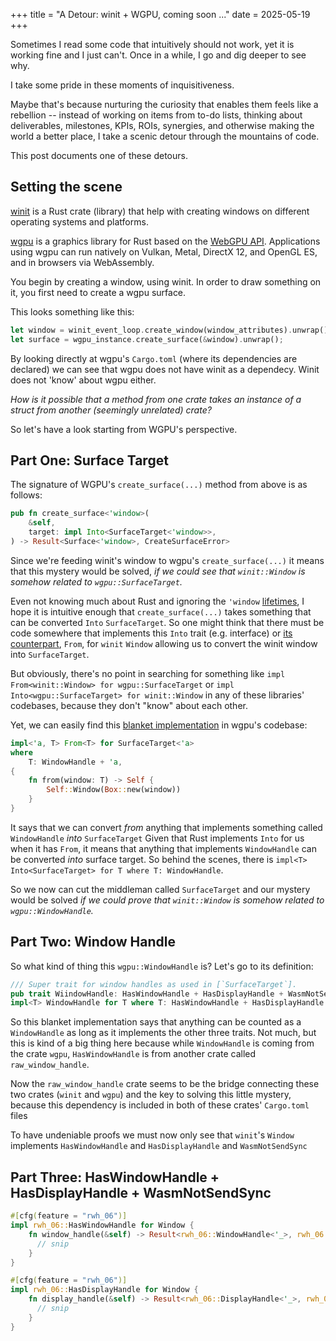 +++
title = "A Detour: winit + WGPU, coming soon ..."
date = 2025-05-19
+++

Sometimes I read some code that intuitively should not work, yet it is working fine and I just can't.
Once in a while, I go and dig deeper to see why.

I take some pride in these moments of inquisitiveness.

Maybe that's because nurturing the curiosity that enables them feels like a rebellion -- instead of working on items
from to-do lists, thinking about deliverables, milestones, KPIs, ROIs, synergies, and otherwise making the world a
better place, I take a scenic detour through the mountains of code.

This post documents one of these detours.

## Setting the scene

[winit](https://docs.rs/winit/latest/winit/) is a Rust crate (library) that help with creating windows on different
operating systems and platforms.

[wgpu](https://wgpu.rs) is a graphics library for Rust based on the [WebGPU API](https://www.w3.org/TR/webgpu/).
Applications using wgpu can run natively on Vulkan, Metal, DirectX 12, and OpenGL ES, and in browsers via WebAssembly.

You begin by creating a window, using winit. In order to draw something on it, you first need to create a wgpu surface.

This looks something like this:
```rust
let window = winit_event_loop.create_window(window_attributes).unwrap();
let surface = wgpu_instance.create_surface(&window).unwrap();
````

By looking directly at wgpu's `Cargo.toml` (where its dependencies are declared) we can see that wgpu does not have
winit as a dependecy. Winit does not 'know' about wgpu either.

*How is it possible that a method from one crate takes an instance of a struct from another (seemingly unrelated)
crate?*

So let's have a look starting from WGPU's perspective.

## Part One: Surface Target

The signature of WGPU's `create_surface(...)` method from above is as follows:
```rust
pub fn create_surface<'window>(
    &self,
    target: impl Into<SurfaceTarget<'window>>,
) -> Result<Surface<'window>, CreateSurfaceError> 
```

Since we're feeding winit's window to wgpu's `create_surface(...)` it means that this mystery would be solved,
*if we could see that `winit::Window` is somehow related to `wgpu::SurfaceTarget`.*

Even not knowing much about Rust and ignoring the `'window`
[lifetimes](https://doc.rust-lang.org/book/ch10-03-lifetime-syntax.html), I hope it is intuitive enough that
`create_surface(...)` takes something that can be converted `Into` `SurfaceTarget`. So one might think that there must
be code somewhere that implements this `Into` trait (e.g. interface) or
[its counterpart](https://doc.rust-lang.org/rust-by-example/conversion/from_into.html), `From`, for `winit` `Window` 
allowing us to convert the winit window into `SurfaceTarget`.

But obviously, there's no point in searching for something like `impl From<winit::Window> for wgpu::SurfaceTarget` or
`impl Into<wgpu::SurfaceTarget> for winit::Window` in any of these libraries' codebases, because they don't "know"
about each other.

Yet, we can easily find this [blanket implementation](https://doc.rust-lang.org/book/ch10-02-traits.html) in wgpu's
codebase:

```rust
impl<'a, T> From<T> for SurfaceTarget<'a>
where
    T: WindowHandle + 'a,
{
    fn from(window: T) -> Self {
        Self::Window(Box::new(window))
    }
}
```

It says that we can convert _from_ anything that implements something called `WindowHandle` _into_ `SurfaceTarget` 
Given that Rust implements `Into` for us when it has `From`, it means that anything that implements `WindowHandle`
can be converted _into_ surface target. So behind the scenes, there is
`impl<T> Into<SurfaceTarget> for T where T: WindowHandle`.

So we now can cut the middleman called `SurfaceTarget` and our mystery would be solved *if we could prove that
`winit::Window` is somehow related to `wgpu::WindowHandle`.*

## Part Two: Window Handle

So what kind of thing this `wgpu::WindowHandle` is? Let's go to its definition:

```rust
/// Super trait for window handles as used in [`SurfaceTarget`].
pub trait WiindowHandle: HasWindowHandle + HasDisplayHandle + WasmNotSendSync {}
impl<T> WindowHandle for T where T: HasWindowHandle + HasDisplayHandle + WasmNotSendSync {}
```

So this blanket implementation says that anything can be counted as a `WindowHandle` as long as it implements the other three traits.
Not much, but this is kind of a big thing here because while `WindowHandle` is coming from the crate `wgpu`,
`HasWindowHandle` is from another crate called `raw_window_handle`.

Now the `raw_window_handle` crate seems to be the bridge connecting these two crates (`winit` and `wgpu`) and the key
to solving this little mystery, because this dependency is included in both of these crates' `Cargo.toml` files

To have undeniable proofs we must now only see that `winit`'s `Window` implements `HasWindowHandle` and
`HasDisplayHandle` and `WasmNotSendSync`

## Part Three: HasWindowHandle + HasDisplayHandle + WasmNotSendSync 

```rust
#[cfg(feature = "rwh_06")]
impl rwh_06::HasWindowHandle for Window {
    fn window_handle(&self) -> Result<rwh_06::WindowHandle<'_>, rwh_06::HandleError> {
      // snip
    }
}

#[cfg(feature = "rwh_06")]
impl rwh_06::HasDisplayHandle for Window {
    fn display_handle(&self) -> Result<rwh_06::DisplayHandle<'_>, rwh_06::HandleError> {
      // snip
    }
}
```
